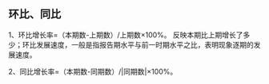 ## 环比、同比
1、环比增长率=（本期数-上期数）/上期数×100%。 反映本期比上期增长了多少；环比发展速度，一般是指报告期水平与前一时期水平之比，表明现象逐期的发展速度。

2、同比增长率=（本期数-同期数）/|同期数|×100%。
